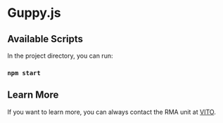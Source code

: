 # Guppy.js

## Available Scripts

In the project directory, you can run:

### `npm start`

## Learn More

If you want to learn more, you can always contact the RMA unit at [VITO](https://vito.be/en).
